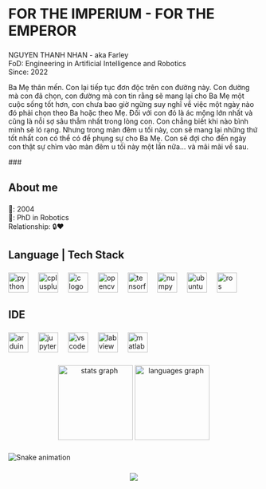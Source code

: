 <h1 align="left">FOR THE IMPERIUM - FOR THE EMPEROR</h1>

###

<p align="left">NGUYEN THANH NHAN - aka Farley<br>FoD: Engineering in  Artificial Intelligence and Robotics<br>Since: 2022</p>
</p>Ba Mẹ thân mến. Con lại tiếp tục đơn độc trên con đường này. Con đường mà con đã chọn, con đường mà con tin rằng sẽ mang lại cho Ba Mẹ một cuộc sống tốt hơn, con chưa bao giờ ngừng suy nghĩ về việc một ngày nào đó phải chọn theo Ba hoặc theo Mẹ. Đối với con đó là ác mộng lớn nhất và cũng là nỗi sợ sâu thẳm nhất trong lòng con. Con chẳng biết khi nào bình minh sẽ ló rạng. Nhưng trong màn đêm u tối này, con sẽ mang lại những thứ tốt nhất con có thể có để phụng sự cho Ba Mẹ. Con sẽ đợi cho đến ngày con thật sự chìm vào màn đêm u tối này một lần nữa... và mãi mãi về sau.</p>
###

<h2 align="left">About me</h2>

###

<p align="left">🎂: 2004<br>🎯: PhD in Robotics<br>Relationship: 🔒❤️</p>

###

<h2 align="left">Language | Tech Stack</h2>

###

<div align="left">
  <img src="https://cdn.jsdelivr.net/gh/devicons/devicon/icons/python/python-original.svg" height="40" alt="python logo"  />
  <img width="12" />
  <img src="https://cdn.jsdelivr.net/gh/devicons/devicon/icons/cplusplus/cplusplus-original.svg" height="40" alt="cplusplus logo"  />
  <img width="12" />
  <img src="https://cdn.jsdelivr.net/gh/devicons/devicon/icons/c/c-original.svg" height="40" alt="c logo"  />
  <img width="12" />
  <img src="https://cdn.jsdelivr.net/gh/devicons/devicon/icons/opencv/opencv-original.svg" height="40" alt="opencv logo"  />
  <img width="12" />
  <img src="https://cdn.jsdelivr.net/gh/devicons/devicon/icons/tensorflow/tensorflow-original.svg" height="40" alt="tensorflow logo"  />
  <img width="12" />
  <img src="https://cdn.jsdelivr.net/gh/devicons/devicon/icons/numpy/numpy-original.svg" height="40" alt="numpy logo"  />
  <img width="12" />
  <img src="https://cdn.jsdelivr.net/gh/devicons/devicon/icons/ubuntu/ubuntu-plain.svg" height="40" alt="ubuntu logo"  />
  <img width="12" />
  <img src="https://cdn.simpleicons.org/ros/22314E" height="40" alt="ros logo"  />
</div>

###

<h2 align="left">IDE</h2>

###

<div align="left">
  <img src="https://cdn.jsdelivr.net/gh/devicons/devicon/icons/arduino/arduino-original.svg" height="40" alt="arduino logo"  />
  <img width="12" />
  <img src="https://cdn.jsdelivr.net/gh/devicons/devicon/icons/jupyter/jupyter-original.svg" height="40" alt="jupyter logo"  />
  <img width="12" />
  <img src="https://cdn.jsdelivr.net/gh/devicons/devicon/icons/vscode/vscode-original.svg" height="40" alt="vscode logo"  />
  <img width="12" />
  <img src="https://cdn.jsdelivr.net/gh/devicons/devicon/icons/labview/labview-original.svg" height="40" alt="labview logo"  />
  <img width="12" />
  <img src="https://cdn.jsdelivr.net/gh/devicons/devicon/icons/matlab/matlab-original.svg" height="40" alt="matlab logo"  />
</div>

###

<div align="center">
  <img src="https://github-readme-stats.vercel.app/api?username=thanhnhan24&hide_title=false&hide_rank=false&show_icons=true&include_all_commits=true&count_private=true&disable_animations=false&theme=dracula&locale=en&hide_border=false&order=1" height="150" alt="stats graph"  />
  <img src="https://github-readme-stats.vercel.app/api/top-langs?username=thanhnhan24&locale=en&hide_title=false&layout=compact&card_width=320&langs_count=5&theme=dracula&hide_border=false&order=2" height="150" alt="languages graph"  />
</div>

###

<img src="https://raw.githubusercontent.com/thanhnhan24/thanhnhan24/output/snake.svg" alt="Snake animation" />

###

<div align="center">
  <img src="https://profile-counter.glitch.me/thanhnhan24/count.svg?"  />
</div>

###
